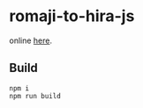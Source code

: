 # romaji-to-hira-js

online [here](https://shikatan0.github.io/romaji-to-hira-js/).

## Build

```
npm i
npm run build
```
